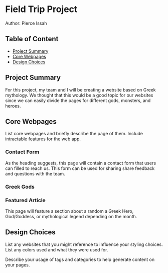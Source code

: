 # Field Trip Project

Author: Pierce Issah

## Table of Content

- [Project Summary](#project-summary)
- [Core Webpages](#core-webpages)
- [Design Choices](#design-choices)

## Project Summary

For this project, my team and I will be creating a website based on Greek mythology. We thought that this would be a good topic for our websites since we can easily divide the pages for different gods, monsters, and heroes.

## Core Webpages

List core webpages and briefly describe the page of them. Include intractable features for the web app.

### Contact Form

As the heading suggests, this page will contain a contact form that users can filled to reach us. This form can be used for sharing share feedback and questions with the team.

### Greek Gods

### Featured Article

This page will feature a section about a random a Greek Hero, God/Goddess, or mythological legend depending on the month.

## Design Choices

List any websites that you might reference to influence your styling choices. List any colors used and what they were used for.

Describe your usage of tags and categories to help generate content on your pages.
